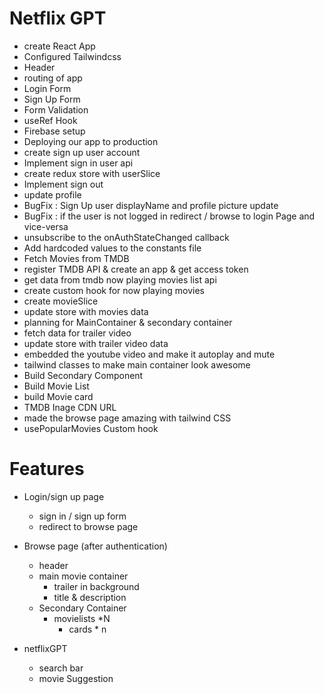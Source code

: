 # Netflix GPT

- create React App
- Configured Tailwindcss
- Header 
- routing of app
- Login Form 
- Sign Up Form 
- Form Validation
- useRef Hook
- Firebase setup
- Deploying our app to production
- create sign up user account
- Implement sign in user api
- create redux store with userSlice
- Implement sign out 
- update profile
- BugFix : Sign Up user displayName and profile picture update
- BugFix : if the user is not logged in redirect / browse to login Page and vice-versa
- unsubscribe to the onAuthStateChanged callback
- Add hardcoded values to the constants file
- Fetch Movies from TMDB 
- register TMDB API & create an app  & get access token
- get data from tmdb now playing movies list api
- create custom hook for now playing movies
- create movieSlice
- update store with movies data
- planning for MainContainer & secondary container
- fetch data for trailer video
- update store with trailer video data
- embedded the youtube video and make it autoplay and mute
- tailwind classes to make main container look awesome
- Build Secondary Component
- Build Movie List
- build Movie card
- TMDB Inage CDN URL
- made the browse page amazing with tailwind CSS
- usePopularMovies Custom hook

# Features
- Login/sign up page
  - sign in / sign up form
  - redirect to browse page

- Browse page (after authentication)
  - header
  - main movie container
     - trailer in background
     - title & description
  - Secondary Container
     - movielists *N
       - cards * n
- netflixGPT 
  - search bar
  - movie Suggestion